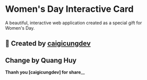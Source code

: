 # Women's Day Interactive Card

A beautiful, interactive web application created as a special gift for Women's Day.

## 💖 Created by [caigicungdev](https://github.com/caigicungdev)

## Change by Quang Huy 


**Thanh you [caigicungdev] for share**__
